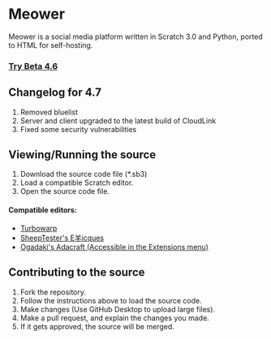 # Meower
Meower is a social media platform written in Scratch 3.0 and Python, ported to HTML for self-hosting.

### [Try Beta 4.6](https://meower.org/Meower)

## Changelog for 4.7
1. Removed bluelist
2. Server and client upgraded to the latest build of CloudLink
3. Fixed some security vulnerabilities

## Viewing/Running the source
1. Download the source code file (*.sb3)
2. Load a compatible Scratch editor.
3. Open the source code file.

#### Compatible editors:
* [Turbowarp](https://turbowarp.org/editor?extension=https://mikedev101.github.io/cloudlink/B3-0.js)
* [SheepTester's E羊icques](https://sheeptester.github.io/scratch-gui/index.html?extension=https%3A%2F%2Fmikedev101.github.io%2Fcloudlink%2FB3-0.js)
* [Ogadaki's Adacraft (Accessible in the Extensions menu)](https://adacraft.org/)

## Contributing to the source
1. Fork the repository.
2. Follow the instructions above to load the source code.
3. Make changes (Use GitHub Desktop to upload large files).
4. Make a pull request, and explain the changes you made.
5. If it gets approved, the source will be merged.
